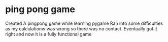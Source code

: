 # ping pong game
 Created A pingpong game while learning pygame
Ran into some difficulties as my calculationw was wrong so there was no contact. Eventually got it right and now it is a fully functional game
